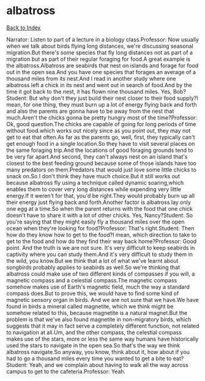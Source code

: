 # albatross
[Back to Index](https://github.com/windows10010/tpoExtractor/blog/master/README.md)

Narrator: Listen to part of a lecture in a biology class.Professor: Now usually when we talk about birds flying long distances, we're discussing seasonal migration.But there's some species that fly long distances not as part of a migration but as part of their regular foraging for food.A great example is the albatross.Albatross are seabirds that nest on islands and forage for food out in the open sea.And you have one species that forages an average of a thousand miles from its nest.And I read in another study where one albatross left a chick in its nest and went out in search of food.And by the time it got back to the nest, it has flown nine thousand miles. Yes, Bob?Student: But why don't they just build their nest closer to their food supply?I mean, for one thing, they must burn up a lot of energy flying back and forth and also the parents are gonna have to be away from the nest that much.Aren't the chicks gonna be pretty hungry most of the time?Professor: Ok, good question.The chicks are capable of going for long periods of time without food.which works out nicely since as you point out, they may not get to eat that often.As far as the parents go, well, first, they typically can't get enough food in a single location.So they have to visit several places on the same foraging trip.And the locations of good foraging grounds tend to be very far apart.And second, they can't always nest on an island that's closest to the best feeding ground because some of those islands have too many predators on them.Predators that would just love some little chicks to snack on.So I don't think they have much choice.But it still works out because albatross fly using a technique called dynamic soaring,which enables them to cover very long distances while expending very little energy.If it weren't for that, you'd be right.They would probably burn up all their energy just flying back and forth.Another factor is albatross lay only one egg at a time.So when the parent returns with the food that one chick doesn't have to share it with a lot of other chicks. Yes, Nancy?Student: So you're saying that they might easily fly a thousand miles over the open ocean when they're looking for food?Professor: That's right.Student: Then how do they know how to get to the food?I mean, which direction to take to get to the food and how do they find their way back home?Professor: Good point. And the truth is we are not sure. It's very difficult to keep seabirds in captivity where you can study them.And it's very difficult to study them in the wild, you know.But we think that a lot of what we've learnt about songbirds probably applies to seabirds as well.So we're thinking that albatross could make use of two different kinds of compasses if you will, a magnetic compass and a celestial compass.The magnetic compass somehow makes use of Earth's magnetic field, much the way a standard compass does.But to prove this, we would have to find some kind of magnetic sensory organ in birds. And we are not sure that we have.We have found in birds a mineral called magnetite, which we think might be somehow related to this, because magnetite is a natural magnet.But the problem is that we've also found magnetite in non-migratory birds, which suggests that it may in fact serve a completely different function, not related to navigation at all.Um, and the other compass, the celestial compass makes use of the stars, more or less the same way humans have historically used the stars to navigate in the open sea.So that's the way we think albatross navigate.So anyway, you know, think about it, how about if you had to go a thousand miles every time you wanted to get a bite to eat?Student: Yeah, and we complain about having to walk all the way across campus to get to the cafeteria.Professor: Yeah.